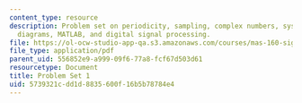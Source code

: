 ```yaml
---
content_type: resource
description: Problem set on periodicity, sampling, complex numbers, systems and block
  diagrams, MATLAB, and digital signal processing.
file: https://ol-ocw-studio-app-qa.s3.amazonaws.com/courses/mas-160-signals-systems-and-information-for-media-technology-fall-2007/5739321cdd1d8835600f16b5b78784e4_ps1.pdf
file_type: application/pdf
parent_uid: 556852e9-a999-09f6-77a8-fcf67d503d61
resourcetype: Document
title: Problem Set 1
uid: 5739321c-dd1d-8835-600f-16b5b78784e4
---
```

